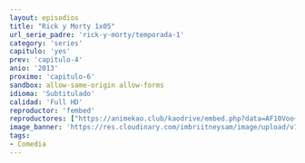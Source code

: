 ```yaml
---
layout: episodios
title: "Rick y Morty 1x05"
url_serie_padre: 'rick-y-morty/temporada-1'
category: 'series'
capitulo: 'yes'
prev: 'capitulo-4'
anio: '2013'
proximo: 'capitulo-6'
sandbox: allow-same-origin allow-forms
idioma: 'Subtitulado'
calidad: 'Full HD'
reproductor: 'fembed'
reproductores: ["https://animekao.club/kaodrive/embed.php?data=AF10Voo+JlKjWARcN7CBiHy4CjOOrcjsxD0ItMmg00m8X+oPL4B84fVBW/UQ07Xui7wg+HVMGBkIvNUjlAD1SnzMBodp2kK8aDVyHQxIvgN80954LqDyfO4NN8uYmesiQeANXFPidYj6sRlw3uarVyZBHCpi1PjLGnxZ00Tbtiph+Ydzd7lqbWdMdsnzWNtN+fpydNoH9E3rng5H0CXTcaH7J6wlcIp8JAJw61tRGJsQLXpYGVk5i5Fc3fzd1QqKc+rnXOflDNxRRRhWwTBvp0S0Y18JxiJCvzYnPp/aDTxe2uQRenJRuxHtrxRlBcjIsgz2dmupQdnwFdBgTNXpA7L8rdPtVkrd6Eg3wxgJyHdrrVceRM3Mw6pTfrTkQzhTfVSbu4SkWBDLP3V6ZWinyA==","https://cine24.online/stream/47092","https://cine24.online/stream/47093","https://www.ilovefembed.best/v/66ygzs0x7-71m-k"]
image_banner: 'https://res.cloudinary.com/imbriitneysam/image/upload/v1555883955/rick-banner-1-min.jpg'
tags:
- Comedia
---
```












